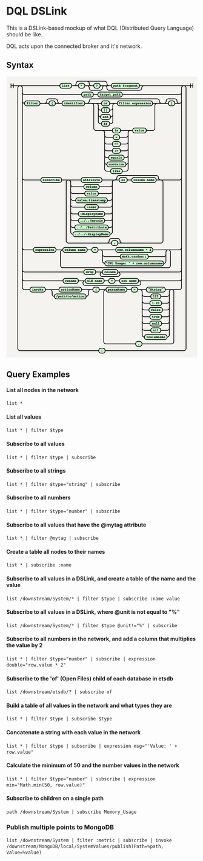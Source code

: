 # DQL DSLink

This is a DSLink-based mockup of what DQL (Distributed Query Language) should be like.

DQL acts upon the connected broker and it's network.

## Syntax

![Syntax Tree](https://raw.githubusercontent.com/IOT-DSA/dslink-dart-dql/master/tool/diagram.png)

## Query Examples

#### List all nodes in the network

```
list *
```

#### List all values

```
list * | filter $type
```

#### Subscribe to all values

```
list * | filter $type | subscribe
```

#### Subscribe to all strings

```
list * | filter $type="string" | subscribe
```

#### Subscribe to all numbers

```
list * | filter $type="number" | subscribe
```

#### Subscribe to all values that have the @mytag attribute

```
list * | filter @mytag | subscribe
```

#### Create a table all nodes to their names

```
list * | subscribe :name
```

#### Subscribe to all values in a DSLink, and create a table of the name and the value

```
list /downstream/System/* | filter $type | subscribe :name value
```

#### Subscribe to all values in a DSLink, where @unit is not equal to "%"

```
list /downstream/System/* | filter $type @unit!="%" | subscribe
```

#### Subscribe to all numbers in the network, and add a column that multiplies the value by 2

```
list * | filter $type="number" | subscribe | expression double="row.value * 2"
```

#### Subscribe to the 'of' (Open Files) child of each database in etsdb

```
list /downstream/etsdb/? | subscribe of
```

#### Build a table of all values in the network and what types they are

```
list * | filter $type | subscribe $type
```

#### Concatenate a string with each value in the network

```
list * | filter $type | subscribe | expression msg="'Value: ' + row.value"
```

#### Calculate the minimum of 50 and the number values in the network

```
list * | filter $type="number" | subscribe | expression min="Math.min(50, row.value)"
```

#### Subscribe to children on a single path

```
path /downstream/System | subscribe Memory_Usage
```

### Publish multiple points to MongoDB

```
list /downstream/System | filter :metric | subscribe | invoke /downstream/MongoDB/local/SystemValues/publish(Path=%path, Value=%value)
```
